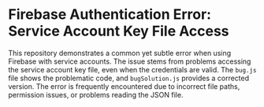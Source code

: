 # Firebase Authentication Error: Service Account Key File Access

This repository demonstrates a common yet subtle error when using Firebase with service accounts. The issue stems from problems accessing the service account key file, even when the credentials are valid.  The `bug.js` file shows the problematic code, and `bugSolution.js` provides a corrected version.  The error is frequently encountered due to incorrect file paths, permission issues, or problems reading the JSON file.